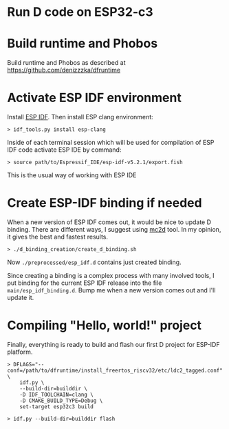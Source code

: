 Run D code on ESP32-c3
===============================

# Build runtime and Phobos

Build runtime and Phobos as described at https://github.com/denizzzka/dfruntime

# Activate ESP IDF environment

Install [ESP IDF](https://docs.espressif.com/projects/esp-idf/en/stable/esp32/get-started/index.html).
Then install ESP clang environment:
```
> idf_tools.py install esp-clang
```

Inside of each terminal session which will be used for compilation of ESP IDF code
activate ESP IDE by command:

```
> source path/to/Espressif_IDE/esp-idf-v5.2.1/export.fish
```

This is the usual way of working with ESP IDE

# Create ESP-IDF binding if needed

When a new version of ESP IDF comes out, it would be nice to update D binding.
There are different ways, I suggest using [mc2d](https://code.dlang.org/packages/mc2d) tool.
In my opinion, it gives the best and fastest results.

```
> ./d_binding_creation/create_d_binding.sh
```

Now `./preprocessed/esp_idf.d` contains just created binding.

Since creating a binding is a complex process with many involved tools, I put binding
for the current ESP IDF release into the file `main/esp_idf_binding.d`.
Bump me when a new version comes out and I'll update it.

# Compiling "Hello, world!" project

Finally, everything is ready to build and flash our first D project for ESP-IDF platform.

```
> DFLAGS="--conf=/path/to/dfruntime/install_freertos_riscv32/etc/ldc2_tagged.conf" \
    idf.py \
    --build-dir=builddir \
    -D IDF_TOOLCHAIN=clang \
    -D CMAKE_BUILD_TYPE=Debug \
    set-target esp32c3 build

> idf.py --build-dir=builddir flash
```
